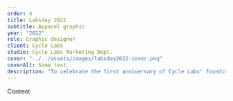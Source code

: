 ```yaml
---
order: 4
title: Labsday 2022
subtitle: Apparel graphic
year: "2022"
role: Graphic designer
client: Cycle Labs
studio: Cycle Labs Marketing Dept.
cover: "../../assets/images/labsday2022-cover.png"
coverAlt: Some text
description: "To celebrate the first anniversary of Cycle Labs' founding, I was tasked with creating a commemorative shirt. So much had happened in one year and the business covers so many concepts, it was hard to pin down one central theme. Rather than decide, I was inspired to collect and arrange the best ones instead. Some emblems describe testing strategies we employ, others speak to the company's culture or are inside jokes."
---
```


Content